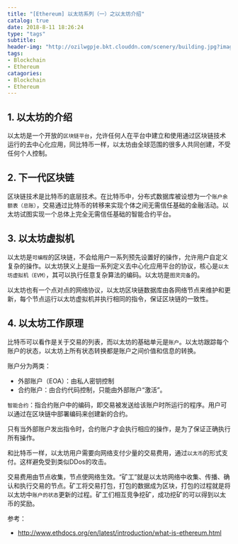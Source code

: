 ```yaml
---
title: "[Ethereum] 以太坊系列（一）之以太坊介绍"
catalog: true
date: 2018-8-11 18:26:24
type: "tags"
subtitle:
header-img: "http://ozilwgpje.bkt.clouddn.com/scenery/building.jpg?imageslim"
tags:
- Blockchain
- Ethereum
catagories:
- Blockchain
- Ethereum
---
```


## 1. 以太坊的介绍

以太坊是一个开放的`区块链平台`，允许任何人在平台中建立和使用通过区块链技术运行的去中心化应用，同比特币一样，以太坊由全球范围的很多人共同创建，不受任何个人控制。

## 2. 下一代区块链

区块链技术是比特币的底层技术。在比特币中，分布式数据库被设想为一个`账户余额表（总账）`，交易通过比特币的转移来实现个体之间无需信任基础的金融活动。以太坊试图实现一个总体上完全无需信任基础的智能合约平台。

## 3. 以太坊虚拟机

以太坊是`可编程`的区块链，不会给用户一系列预先设置好的操作，允许用户自定义复杂的操作。以太坊狭义上是指一系列定义去中心化应用平台的协议，核心是`以太坊虚拟机（EVM）`，其可以执行任意复杂算法的编码。以太坊是`图灵完备`的。

以太坊也有一个点对点的网络协议，以太坊区块链数据库由各网络节点来维护和更新，每个节点运行以太坊虚拟机并执行相同的指令，保证区块链的一致性。

## 4. 以太坊工作原理

比特币可以看作是关于交易的列表，而以太坊的基础单元是`账户`。以太坊跟踪每个账户的状态，以太坊上所有状态转换都是账户之间价值和信息的转换。

账户分为两类：

- 外部账户（EOA）：由私人密钥控制
- 合约账户：由合约代码控制，只能由外部账户“激活”。

`智能合约`：指合约账户中的编码，即交易被发送给该账户时所运行的程序。用户可以通过在区块链中部署编码来创建新的合约。

只有当外部账户发出指令时，合约账户才会执行相应的操作，是为了保证正确执行所有操作。

和比特币一样，以太坊用户需要向网络支付少量的交易费用，通过`以太币`的形式支付。这样避免受到类似DDos的攻击。

交易费用由节点收集，节点使网络生效。“矿工”就是以太坊网络中收集、传播、确认和执行交易的节点。矿工将交易打包，打包的数据成为区块，打包的过程就是将以太坊中`账户的状态`更新的过程。矿工们相互竞争挖矿，成功挖矿的可以得到以太币的奖励。



参考：

- http://www.ethdocs.org/en/latest/introduction/what-is-ethereum.html
